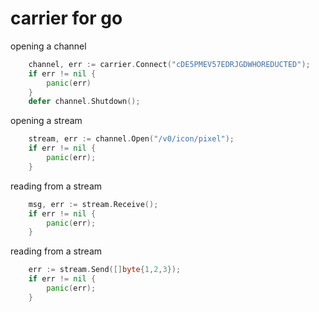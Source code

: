 carrier for go
==================




opening a channel
```go
    channel, err := carrier.Connect("cDE5PMEV57EDRJGDWHOREDUCTED");
    if err != nil {
        panic(err)
    }
    defer channel.Shutdown();
```

opening a stream
```go
    stream, err := channel.Open("/v0/icon/pixel");
    if err != nil {
        panic(err);
    }

```

reading from a stream
```go
    msg, err := stream.Receive();
    if err != nil {
        panic(err);
    }
```


reading from a stream
```go
    err := stream.Send([]byte{1,2,3});
    if err != nil {
        panic(err);
    }
```
